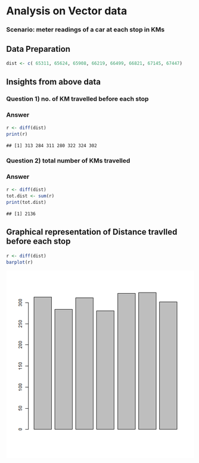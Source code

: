 #      Analysis on Vector data
###    Scenario: meter readings of a car at each stop in KMs

## Data Preparation

```r
dist <- c( 65311, 65624, 65908, 66219, 66499, 66821, 67145, 67447)
```

## Insights from above data
### Question 1) no. of KM travelled before each stop
### Answer

```r
r <- diff(dist)
print(r)
```

```
## [1] 313 284 311 280 322 324 302
```
### Question 2) total number of KMs travelled
### Answer

```r
r <- diff(dist)
tot.dist <- sum(r)
print(tot.dist)
```

```
## [1] 2136
```

## Graphical representation of Distance travlled before each stop

```r
r <- diff(dist)
barplot(r)
```

![plot of chunk unnamed-chunk-4](figure/unnamed-chunk-4-1.png)

